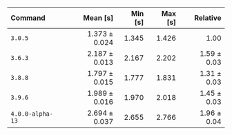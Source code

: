 | Command | Mean [s] | Min [s] | Max [s] | Relative |
|:---|---:|---:|---:|---:|
| `3.0.5` | 1.373 ± 0.024 | 1.345 | 1.426 | 1.00 |
| `3.6.3` | 2.187 ± 0.013 | 2.167 | 2.202 | 1.59 ± 0.03 |
| `3.8.8` | 1.797 ± 0.015 | 1.777 | 1.831 | 1.31 ± 0.03 |
| `3.9.6` | 1.989 ± 0.016 | 1.970 | 2.018 | 1.45 ± 0.03 |
| `4.0.0-alpha-13` | 2.694 ± 0.037 | 2.655 | 2.766 | 1.96 ± 0.04 |
